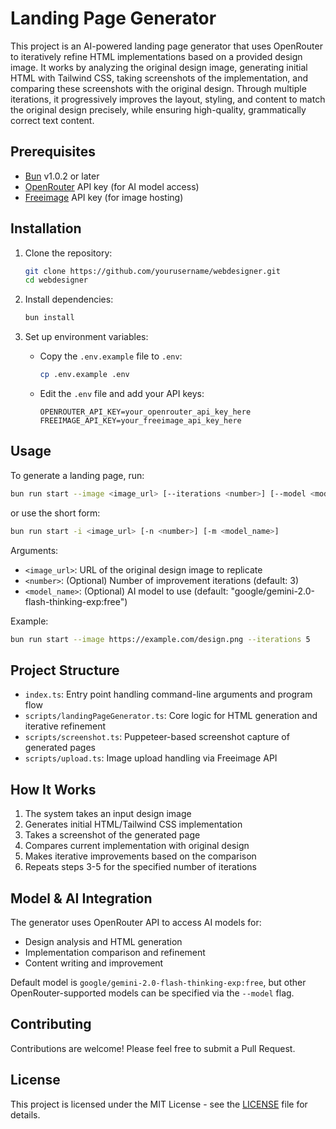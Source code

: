 # Landing Page Generator

This project is an AI-powered landing page generator that uses OpenRouter to iteratively refine HTML implementations based on a provided design image. It works by analyzing the original design image, generating initial HTML with Tailwind CSS, taking screenshots of the implementation, and comparing these screenshots with the original design. Through multiple iterations, it progressively improves the layout, styling, and content to match the original design precisely, while ensuring high-quality, grammatically correct text content.

## Prerequisites

- [Bun](https://bun.sh) v1.0.2 or later
- [OpenRouter](https://openrouter.ai/) API key (for AI model access)
- [Freeimage](https://freeimage.host/) API key (for image hosting)

## Installation

1. Clone the repository:

   ```bash
   git clone https://github.com/yourusername/webdesigner.git
   cd webdesigner
   ```

2. Install dependencies:

   ```bash
   bun install
   ```

3. Set up environment variables:
   - Copy the `.env.example` file to `.env`:
     ```bash
     cp .env.example .env
     ```
   - Edit the `.env` file and add your API keys:
     ```
     OPENROUTER_API_KEY=your_openrouter_api_key_here
     FREEIMAGE_API_KEY=your_freeimage_api_key_here
     ```

## Usage

To generate a landing page, run:

```bash
bun run start --image <image_url> [--iterations <number>] [--model <model_name>]
```

or use the short form:

```bash
bun run start -i <image_url> [-n <number>] [-m <model_name>]
```

Arguments:
- `<image_url>`: URL of the original design image to replicate
- `<number>`: (Optional) Number of improvement iterations (default: 3)
- `<model_name>`: (Optional) AI model to use (default: "google/gemini-2.0-flash-thinking-exp:free")

Example:

```bash
bun run start --image https://example.com/design.png --iterations 5
```

## Project Structure

- `index.ts`: Entry point handling command-line arguments and program flow
- `scripts/landingPageGenerator.ts`: Core logic for HTML generation and iterative refinement
- `scripts/screenshot.ts`: Puppeteer-based screenshot capture of generated pages
- `scripts/upload.ts`: Image upload handling via Freeimage API

## How It Works

1. The system takes an input design image
2. Generates initial HTML/Tailwind CSS implementation
3. Takes a screenshot of the generated page
4. Compares current implementation with original design
5. Makes iterative improvements based on the comparison
6. Repeats steps 3-5 for the specified number of iterations

## Model & AI Integration

The generator uses OpenRouter API to access AI models for:
- Design analysis and HTML generation
- Implementation comparison and refinement
- Content writing and improvement

Default model is `google/gemini-2.0-flash-thinking-exp:free`, but other OpenRouter-supported models can be specified via the `--model` flag.

## Contributing

Contributions are welcome! Please feel free to submit a Pull Request.

## License

This project is licensed under the MIT License - see the [LICENSE](LICENSE) file for details.
